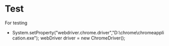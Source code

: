 # Test
For testing

-  System.setProperty("webdriver.chrome.driver","D:\\chrome\chromeapplication.exe");
   webDriver driver = new ChromeDriver();
   
